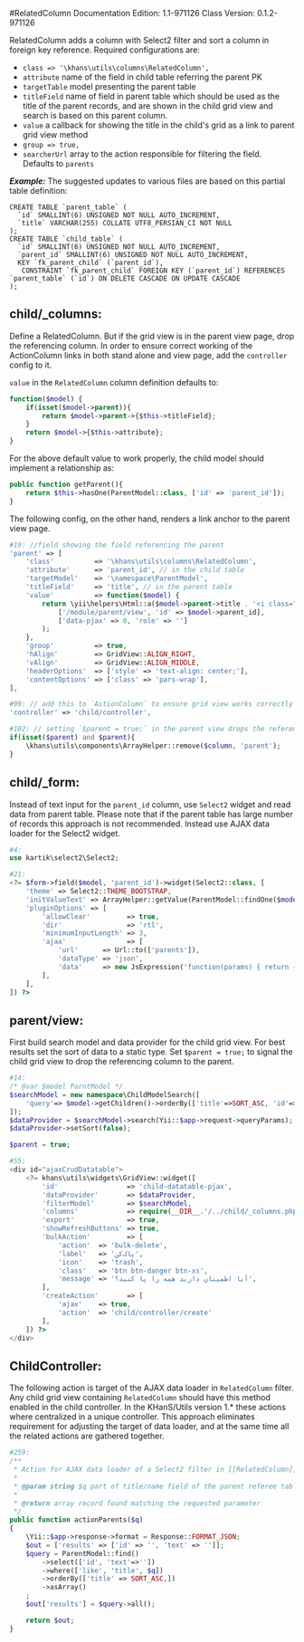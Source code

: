 #RelatedColumn
Documentation Edition: 1.1-971126
Class Version: 0.1.2-971126

RelatedColumn adds a column with Select2 filter and sort  a column in foreign key reference.
Required configurations are:
+ `class => '\khans\utils\columns\RelatedColumn',` 
+ `attribute` name of the field in child table referring the parent PK
+ `targetTable` model presenting the parent table
+ `titleField` name of field in parent table which should be used as the title of the parent records, and are shown in the child grid view and search is based on this parent column.
+ `value` a callback for showing the title in the child's grid as a link to parent grid view method
+ `group => true,` 
+ `searcherUrl` array to the action responsible for filtering the field. Defaults to `parents`

**_Example:_**
The suggested updates to various files are based on this partial table definition:

```mysql
CREATE TABLE `parent_table` (
  `id` SMALLINT(6) UNSIGNED NOT NULL AUTO_INCREMENT,
  `title` VARCHAR(255) COLLATE UTF8_PERSIAN_CI NOT NULL
);
CREATE TABLE `child_table` (
  `id` SMALLINT(6) UNSIGNED NOT NULL AUTO_INCREMENT,
  `parent_id` SMALLINT(6) UNSIGNED NOT NULL AUTO_INCREMENT,
  KEY `fk_parent_child` (`parent_id`),
   CONSTRAINT `fk_parent_child` FOREIGN KEY (`parent_id`) REFERENCES `parent_table` (`id`) ON DELETE CASCADE ON UPDATE CASCADE
);
```

child/_columns:
----------------
Define a RelatedColumn. But if the grid view is in the parent view page, drop the referencing column.
In order to ensure correct working of the ActionColumn links in both stand alone and view page, add the `controller` config to it.

`value` in the `RelatedColumn` column definition defaults to:
```php
function($model) {
    if(isset($model->parent)){
        return $model->parent->{$this->titleField};
    }
    return $model->{$this->attribute};
}
```
For the above default value to work properly, the child model should implement a relationship as:
```php
public function getParent(){
    return $this->hasOne(ParentModel::class, ['id' => 'parent_id']);
}
```
The following config, on the other hand, renders a link anchor to the parent view page.
 
```php
#19: //field showing the field referencing the parent
'parent' => [
    'class'          => '\khans\utils\columns\RelatedColumn',
    'attribute'      => 'parent_id', // in the child table
    'targetModel'    => '\namespace\ParentModel',
    'titleField'     => 'title', // in the parent table
    'value'          => function($model) {
        return \yii\helpers\Html::a($model->parent->title . '<i class="fa fa-external-link"></i>',
            ['/module/parent/view', 'id' => $model->parent_id],
            ['data-pjax' => 0, 'role' => '']
        );
    },
    'group'          => true,
    'hAlign'         => GridView::ALIGN_RIGHT,
    'vAlign'         => GridView::ALIGN_MIDDLE,
    'headerOptions'  => ['style' => 'text-align: center;'],
    'contentOptions' => ['class' => 'pars-wrap'],
],

#99: // add this to `ActionColumn` to ensure grid view works correctly in parent view and stand alone
'controller' => 'child/controller',

#102: // setting `$parent = true;` in the parent view drops the referencing column
if(isset($parent) and $parent){
    \khans\utils\components\ArrayHelper::remove($column, 'parent');
}
```

child/_form:
-------------
Instead of text input for the `parent_id` column, use `Select2` widget and read data from parent table. Please note that if the parent table has large number of records this approach is not recommended. Instead use AJAX data loader for the Select2 widget.

```php
#4:
use kartik\select2\Select2;

#21:
<?= $form->field($model, 'parent_id')->widget(Select2::class, [
    'theme' => Select2::THEME_BOOTSTRAP,
    'initValueText' => ArrayHelper::getValue(ParentModel::findOne($model->parent_id), 'parent_title'),
    'pluginOptions' => [
        'allowClear'         => true,
        'dir'                => 'rtl',
        'minimumInputLength' => 3,
        'ajax'               => [
            'url'      => Url::to(['parents']),
            'dataType' => 'json',
            'data'     => new JsExpression('function(params) { return {q:params.term}; }'),
        ],
    ],
]) ?>
```

parent/view:
------------
First build search model and data provider for the child grid view.
For best results set the sort of data to a static type.
Set `$parent = true;` to signal the child grid view to drop the referencing column to the parent.

```php
#14:
/* @var $model ParntModel */
$searchModel = new namespace\ChildModelSearch([ 
    'query'=> $model->getChildren()->orderBy(['title'=>SORT_ASC, 'id'=>SORT_ASC]),
]);
$dataProvider = $searchModel->search(Yii::$app->request->queryParams);
$dataProvider->setSort(false);

$parent = true;

#55:
<div id="ajaxCrudDatatable">
    <?= khans\utils\widgets\GridView::widget([
        'id'                 => 'child-datatable-pjax',
        'dataProvider'       => $dataProvider,
        'filterModel'        => $searchModel,
        'columns'            => require(__DIR__.'/../child/_columns.php'),
        'export'             => true,
        'showRefreshButtons' => true,
        'bulkAction'         => [
            'action'  => 'bulk-delete',
            'label'   => 'پاک‌کن',
            'icon'    => 'trash',
            'class'   => 'btn btn-danger btn-xs',
            'message' => 'آیا اطمینان دارید همه را پا کنید؟',
        ],
        'createAction'       => [
            'ajax'    => true,
            'action'  => 'child/controller/create'
        ],
    ]) ?>
</div>
``` 
    
ChildController:
-----------------
The following action is target of the AJAX data loader in `RelatedColumn` filter.
Any child grid view containing `RelatedColumn` should have this method enabled in the child controller.
In the KHanS/Utils version 1.* these actions where centralized in a unique controller.
This approach eliminates requirement for adjusting the target of data loader, and at the same time all the related actions are gathered together.

```php
#259:
/**
 * Action for AJAX data loader of a Select2 filter in [[RelatedColumn]]
 *
 * @param string $q part of title/name field of the parent referee table
 *
 * @return array record found matching the requested parameter
 */
public function actionParents($q)
{
    \Yii::$app->response->format = Response::FORMAT_JSON;
    $out = ['results' => ['id' => '', 'text' => '']];
    $query = ParentModel::find()
        ->select(['id', 'text'=>''])
        ->where(['like', 'title', $q])
        ->orderBy(['title' => SORT_ASC,])
        ->asArray()
    ;
    $out['results'] = $query->all();

    return $out;
}
```
